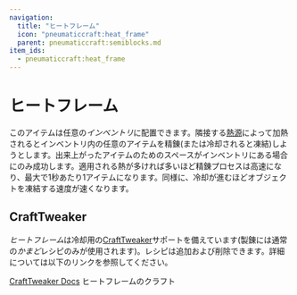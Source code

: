 ```yaml
---
navigation:
  title: "ヒートフレーム"
  icon: "pneumaticcraft:heat_frame"
  parent: pneumaticcraft:semiblocks.md
item_ids:
  - pneumaticcraft:heat_frame
---
```


# ヒートフレーム

このアイテムは任意の*インベントリ*に配置できます。隣接する[熱源](../base_concepts/heat.md)によって加熱されるとインベントリ内の任意のアイテムを精錬(または冷却されると凍結)しようとします。出来上がったアイテムのためのスペースがインベントリにある場合にのみ成功します。適用される熱が多ければ多いほど精錬プロセスは高速になり、最大で1秒あたり1アイテムになります。同様に、冷却が進むほどオブジェクトを凍結する速度が速くなります。

## CraftTweaker

*ヒートフレーム*は冷却用の[CraftTweaker](https://minecraft.curseforge.com/projects/crafttweaker)サポートを備えています(製錬には通常の*かまど*レシピのみが使用されます)。レシピは追加および削除できます。詳細については以下のリンクを参照してください。

[CraftTweaker Docs](https://crafttweaker.readthedocs.io/en/latest/#Mods/PneumaticCraft_Repressurized/Heat_Frame_Cooling/)
ヒートフレームのクラフト

<Recipe id="pneumaticcraft:heat_frame" />


